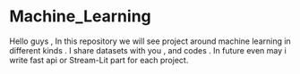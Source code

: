 # Machine_Learning
Hello guys , In this repository we will see project around machine learning in different kinds .
I share datasets with you , and codes . In future even may i write fast api or Stream-Lit part for each project.
